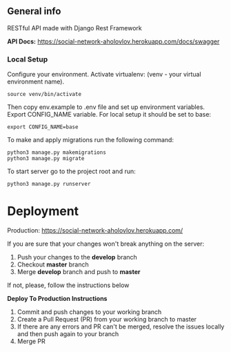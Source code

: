 ## General info
RESTful API made with Django Rest Framework

**API Docs:** https://social-network-aholovlov.herokuapp.com/docs/swagger

### Local Setup
Configure your environment.
Activate virtualenv: (venv - your virtual environment name).
```shell
source venv/bin/activate
```

Then copy env.example to .env file and set up environment variables.
Export CONFIG_NAME variable. For local setup it should be set to base:
```shell
export CONFIG_NAME=base
```

To make and apply migrations run the following command:
```shell
python3 manage.py makemigrations
python3 manage.py migrate
```

To start server go to the project root and run:
```shell
python3 manage.py runserver
```


# Deployment
Production: https://social-network-aholovlov.herokuapp.com/

If you are sure that your changes won't break anything on the server: 
1. Push your changes to the **develop** branch
2. Checkout **master** branch
3. Merge **develop** branch and push to **master**

If not, please, follow the instructions below

**Deploy To Production Instructions**
1. Commit and push changes to your working branch
2. Create a Pull Request (PR) from your working branch to master
3. If there are any errors and PR can't be merged, resolve the issues locally and then push again to your branch
4. Merge PR
